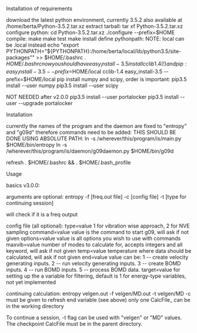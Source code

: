 Installation of requirements

download the latest python environment, currently 3.5.2
also available at /home/berta/Python-3.5.2.tar.xz
extract tarball:
tar xf Python-3.5.2.tar.xz
configure python:
cd Python-3.5.2.tar.xz
./configure --prefix=$HOME
compile:
make
make test
make install
define pythonpath:
NOTE: local can be .local instead
echo "export PYTHONPATH="${PYTHONPATH}:/home/berta/local/lib/python3.5/site-packages"" >> $HOME/.bashrc
. $HOME/.bashrc
now you should have easy_install-3.5
install cclib 1.4(!) and pip:
easy_install-3.5 --prefix=$HOME/local cclib-1.4
easy_install-3.5 --prefix=$HOME/local pip
install numpy and scipy, order is important:
pip3.5 install --user numpy
pip3.5 install --user scipy

NOT NEEDED after v2.0.0
pip3.5 install --user portalocker
pip3.5 install --user --upgrade portalocker

Installation

currently the names of the program and the daemon are fixed to "entropy" and "g09d" therefore 
commands need to be added:
THIS SHOULD BE DONE USING ABSOLUTE PATH:
ln -s /wherever/this/program/is/main.py $HOME/bin/entropy
ln -s /wherever/this/program/is/daemon/g09daemon.py $HOME/bin/g09d

refresh
. $HOME/.bashrc && . $HOME/.bash_profile

Usage

basics v3.0.0:

arguments are optional:
entropy -f [freq.out file] -c [config file] -t [type for continuing session]

will check if it is a freq output

config file (all optional):
type=value
1 for vibration wise approach, 2 for NVE sampling
command=value
value is the command to start g09, will ask if not given
options=value
value is all options you wish to use with commands
maxvib=value
number of modes to calculate for, accepts integers and all keyword, will ask if not given
temp=value
temperature where data should be calculated, will ask if not given
end=value
value can be:
1 -- create velocity generating inputs.
2 -- run velocity generating inputs.
3 -- create BOMD inputs.
4 -- run BOMD inputs.
5 -- process BOMD data.
target=value
for setting up the a variable for filtering, default is 1 for energy-type variables, not yet implemented

continuing calculation:
entropy velgen.out -f velgen/MD.out -t velgen/MD -c must be given to refresh end variable (see above)
only one CalcFile_ can be in the working directory

To continue a session, -t flag can be used with "velgen" or "MD" values. The checkpoint CalcFile must be in the parent directory.
